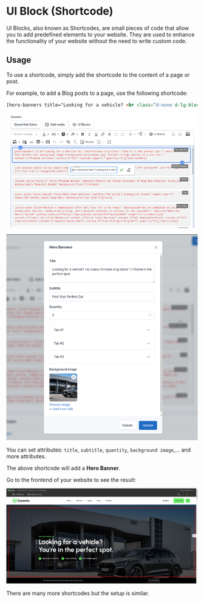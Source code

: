 # UI Block (Shortcode)

UI Blocks, also known as Shortcodes, are small pieces of code that allow you to add predefined elements to your website.
They are used to enhance the functionality of your website without the need to write custom code.

## Usage

To use a shortcode, simply add the shortcode to the content of a page or post.

For example, to add a Blog posts to a page, use the following shortcode:

```html
[hero-banners title="Looking for a vehicle? <br class=“d-none d-lg-block” />You’re in the perfect spot." subtitle="Find Your Perfect Car" background_image="backgrounds/hero-banner.png" content_1="High quality at a low cost." content_2="Premium services" content_3="24/7 roadside support." quantity="3"][/hero-banners]
```

![Shortcode](./images/ui-blocks/shortcode-hero-banner-admin.png)

![Shortcode](./images/ui-blocks/shortcode-hero-banner-admin-1.png)

You can set attributes: `title`, `subtitle`, `quantity`, `background image`,... and more attributes.

The above shortcode will add a **Hero Banner**.

Go to the frontend of your website to see the result:

![Shortcode](./images/ui-blocks/shortcode-hero-banner.png)

There are many more shortcodes but the setup is similar.
